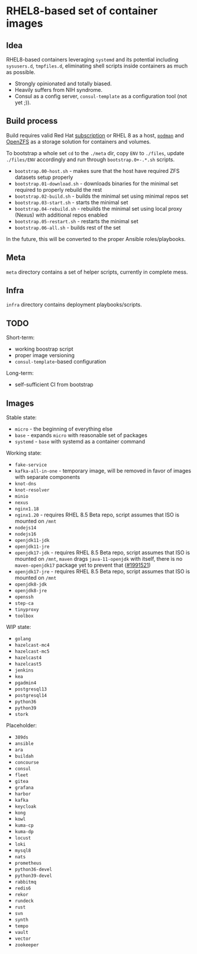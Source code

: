 # RHEL8-based set of container images

## Idea

RHEL8-based containers leveraging `systemd` and its potential including `sysusers.d`, `tmpfiles.d`, eliminating shell scripts inside containers as much as possible.
- Strongly opinionated and totally biased.
- Heavily suffers from NIH syndrome.
- Consul as a config server, `consul-template` as a configuration tool (not yet ;)).

## Build process

Build requires valid Red Hat [subscription](https://developers.redhat.com/) or RHEL 8 as a host, [`podman`](https://github.com/containers/podman/) and [OpenZFS](https://github.com/openzfs/zfs/) as a storage solution for containers and volumes.

To bootstrap a whole set `cd` to the `./meta` dir, copy `ENV` to `./files`, update `./files/ENV` accordingly and run through `bootstrap.0+-.*.sh` scripts.
- `bootstrap.00-host.sh` - makes sure that the host have required ZFS datasets setup properly
- `bootstrap.01-download.sh` - downloads binaries for the minimal set required to properly rebuild the rest
- `bootstrap.02-build.sh` - builds the minimal set using minimal repos set
- `bootstrap.03-start.sh` - starts the minimal set
- `bootstrap.04-rebuild.sh` - rebuilds the minimal set using local proxy (Nexus) with additional repos enabled
- `bootstrap.05-restart.sh` - restarts the minimal set
- `bootstrap.06-all.sh` - builds rest of the set

In the future, this will be converted to the proper Ansible roles/playbooks.

## Meta

`meta` directory contains a set of helper scripts, currently in complete mess.

## Infra

`infra` directory contains deployment playbooks/scripts.

## TODO

Short-term:
- working boostrap script
- proper image versioning
- `consul-template`-based configuration

Long-term:
- self-sufficient CI from bootstrap

## Images

Stable state:
- `micro` - the beginning of everything else
- `base` - expands `micro` with reasonable set of packages
- `systemd` - `base` with systemd as a container command

Working state:
- `fake-service`
- `kafka-all-in-one` - temporary image, will be removed in favor of images with separate components
- `knot-dns`
- `knot-resolver`
- `minio`
- `nexus`
- `nginx1.18`
- `nginx1.20` - requires RHEL 8.5 Beta repo, script assumes that ISO is mounted on `/mnt`
- `nodejs14`
- `nodejs16`
- `openjdk11-jdk`
- `openjdk11-jre`
- `openjdk17-jdk` - requires RHEL 8.5 Beta repo, script assumes that ISO is mounted on `/mnt`, `maven` drags `java-11-openjdk` with itself, there is no `maven-openjdk17` package yet to prevent that ([#1991521](https://bugzilla.redhat.com/show_bug.cgi?id=1991521))
- `openjdk17-jre` - requires RHEL 8.5 Beta repo, script assumes that ISO is mounted on `/mnt`
- `openjdk8-jdk`
- `openjdk8-jre`
- `openssh`
- `step-ca`
- `tinyproxy`
- `toolbox`

WIP state:
- `golang`
- `hazelcast-mc4`
- `hazelcast-mc5`
- `hazelcast4`
- `hazelcast5`
- `jenkins`
- `kea`
- `pgadmin4`
- `postgresql13`
- `postgresql14`
- `python36`
- `python39`
- `stork`

Placeholder:
- `389ds`
- `ansible`
- `ara`
- `buildah`
- `concourse`
- `consul`
- `fleet`
- `gitea`
- `grafana`
- `harbor`
- `kafka`
- `keycloak`
- `kong`
- `kowl`
- `kuma-cp`
- `kuma-dp`
- `locust`
- `loki`
- `mysql8`
- `nats`
- `prometheus`
- `python36-devel`
- `python39-devel`
- `rabbitmq`
- `redis6`
- `rekor`
- `rundeck`
- `rust`
- `svn`
- `synth`
- `tempo`
- `vault`
- `vector`
- `zookeeper`
